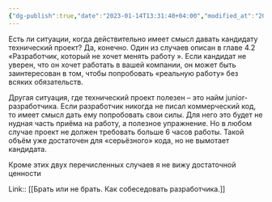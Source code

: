 ```yaml
---
{"dg-publish":true,"date":"2023-01-14T13:31:40+04:00","modified_at":"2023-03-25T14:07:55+04:00","title":"Ситуации для тестовых заданий","permalink":"/quotes/202204090851/","dgPassFrontmatter":true}
---
```



Есть ли ситуации, когда действительно имеет смысл давать кандидату технический проект? Да, конечно. Один из случаев описан в главе 4.2 «Разработчик, который не хочет менять работу ». Если кандидат не уверен, что он хочет работать в вашей компании, он может быть заинтересован в том, чтобы попробовать «реальную работу» без всяких обязательств.

Другая ситуация, где технический проект полезен – это найм junior-разработчика. Если разработчик никогда не писал коммерческий код, то имеет смысл дать ему попробовать свои силы. Для него это будет не нудная часть приёма на работу, а полезное упражнение. Но в любом случае проект не должен требовать больше 6 часов работы. Такой объём уже достаточен для «серьёзного» кода, но не вымотает кандидата.

Кроме этих двух перечисленных случаев я не вижу достаточной ценности 

Link:: [[Брать или не брать. Как собеседовать разработчика.]]

